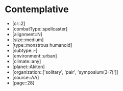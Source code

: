 
# Contemplative

- [cr::2]
- [combatType::spellcaster]
- [alignment::N]
- [size::medium]
- [type::monstrous humanoid]
- [subtype::-]
- [environment::urban]
- [climate::any]
- [planet::Akiton]
- [organization::['solitary', 'pair', 'symposium(3-7)']]
- [source::AA]
- [page::28]
